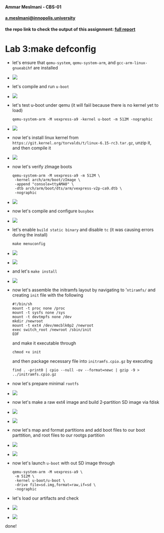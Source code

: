 #### Ammar Meslmani - CBS-01

#### a.meslmani@innopolis.university

#### the repo link to check the output of this assignment: [full report](https://github.com/spaghetti-cod3r/advanced_linux/tree/main/lab3)

# Lab 3:make defconfig

- let's ensure that `qemu-system`, `qemu-system-arm`, and `gcc-arm-linux-gnueabihf` are installed
- ![](assets/image1.png)
- let's compile and run `u-boot`
- ![](assets/image2.png)
- let's test u-boot under qemu (it will faiil because there is no kernel yet to load)

  ```
  qemu-system-arm -M vexpress-a9 -kernel u-boot -m 512M -nographic
  ```
- ![](assets/image3.png)
- now let's install linux kernel from `https://git.kernel.org/torvalds/t/linux-6.15-rc3.tar.gz`, unzip it, and then compile it
- ![](assets/image4.png)
- now let's verify zImage boots

  ```
  qemu-system-arm -M vexpress-a9 -m 512M \
   -kernel arch/arm/boot/zImage \
   -append "console=ttyAMA0" \
   -dtb arch/arm/boot/dts/arm/vexpress-v2p-ca9.dtb \
   -nographic
  ```
- ![](assets/image6.png)
- now let's compile and configure `busybox`
- ![](assets/image71.png)
- let's enable `build static binary` and disable `tc` (it was causing errors during the install)

  ```
  make menuconfig
  ```
- ![](assets/image712.png)
- ![](assets/image72.png)
- and let's `make install`
- ![](assets/image73.png)
- now let's assemble the initramfs layout by navigating to '`ntiramfs/` and creating `init` file with the following

  ```
  #!/bin/sh
  mount -t proc none /proc
  mount -t sysfs none /sys
  mount -t devtmpfs none /dev
  mkdir /newroot
  mount -t ext4 /dev/mmcblk0p2 /newroot
  exec switch_root /newroot /sbin/init
  EOF
  ```

  and make it executable through

  ```
  chmod +x init
  ```

  and then package necessary file into `initramfs.cpio.gz` by executing

  ```
  find . -print0 | cpio --null -ov --format=newc | gzip -9 > ../initramfs.cpio.gz
  ```
- now let's prepare minimal `rootfs`
- ![](assets/image7.png)
- now let's make a raw ext4 image and build 2‐partition SD image via fdisk
- ![](assets/image81.png)
- ![](assets/image11.png)
- now let's map and format partitions and add boot files to our boot parttition, and root files to our rootgs partition
- ![](assets/image12.png)
- ![](assets/image13.png)
- now let's launch `u-boot` with out SD image through

  ```
  qemu-system-arm -M vexpress-a9 \
   -m 512M \
   -kernel u-boot/u-boot \
   -drive file=sd.img,format=raw,if=sd \
   -nographic
  ```
- let's load our artifacts and check
- ![](assets/image15.png)
- ![](assets/image14.png)


done!
